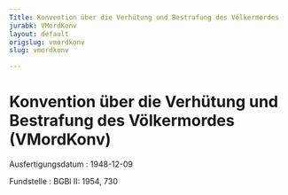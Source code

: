 ```yaml
---
Title: Konvention über die Verhütung und Bestrafung des Völkermordes
jurabk: VMordKonv
layout: default
origslug: vmordkonv
slug: vmordkonv

---
```


# Konvention über die Verhütung und Bestrafung des Völkermordes (VMordKonv)

Ausfertigungsdatum
:   1948-12-09

Fundstelle
:   BGBl II: 1954, 730

